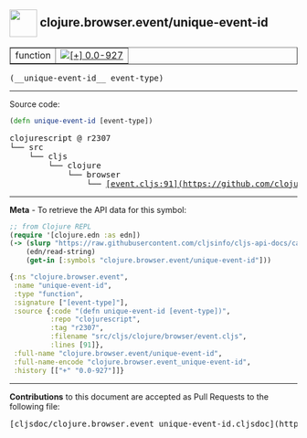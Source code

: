 ## <img width="48px" valign="middle" src="http://i.imgur.com/Hi20huC.png"> clojure.browser.event/unique-event-id

 <table border="1">
<tr>

<td>function</td>
<td><a href="https://github.com/cljsinfo/cljs-api-docs/tree/0.0-927"><img valign="middle" alt="[+] 0.0-927" src="https://img.shields.io/badge/+-0.0--927-lightgrey.svg"></a> </td>
</tr>
</table>

 <samp>
(__unique-event-id__ event-type)<br>
</samp>

---





Source code:

```clj
(defn unique-event-id [event-type])
```

 <pre>
clojurescript @ r2307
└── src
    └── cljs
        └── clojure
            └── browser
                └── <ins>[event.cljs:91](https://github.com/clojure/clojurescript/blob/r2307/src/cljs/clojure/browser/event.cljs#L91)</ins>
</pre>


---

__Meta__ - To retrieve the API data for this symbol:

```clj
;; from Clojure REPL
(require '[clojure.edn :as edn])
(-> (slurp "https://raw.githubusercontent.com/cljsinfo/cljs-api-docs/catalog/cljs-api.edn")
    (edn/read-string)
    (get-in [:symbols "clojure.browser.event/unique-event-id"]))
```

```clj
{:ns "clojure.browser.event",
 :name "unique-event-id",
 :type "function",
 :signature ["[event-type]"],
 :source {:code "(defn unique-event-id [event-type])",
          :repo "clojurescript",
          :tag "r2307",
          :filename "src/cljs/clojure/browser/event.cljs",
          :lines [91]},
 :full-name "clojure.browser.event/unique-event-id",
 :full-name-encode "clojure.browser.event_unique-event-id",
 :history [["+" "0.0-927"]]}

```

---

__Contributions__ to this document are accepted as Pull Requests to the following file:

 <pre>
[cljsdoc/clojure.browser.event_unique-event-id.cljsdoc](https://github.com/cljsinfo/cljs-api-docs/blob/master/cljsdoc/clojure.browser.event_unique-event-id.cljsdoc)
</pre>

